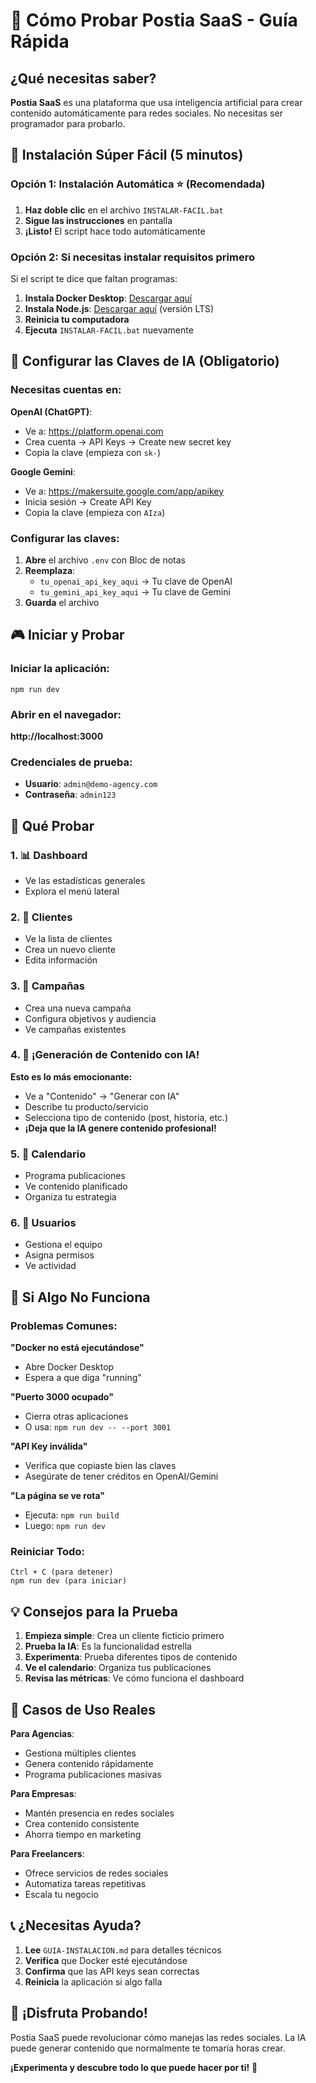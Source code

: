 # 🎯 Cómo Probar Postia SaaS - Guía Rápida

## ¿Qué necesitas saber?

**Postia SaaS** es una plataforma que usa inteligencia artificial para crear contenido automáticamente para redes sociales. No necesitas ser programador para probarlo.

## 🚀 Instalación Súper Fácil (5 minutos)

### Opción 1: Instalación Automática ⭐ (Recomendada)

1. **Haz doble clic** en el archivo `INSTALAR-FACIL.bat`
2. **Sigue las instrucciones** en pantalla
3. **¡Listo!** El script hace todo automáticamente

### Opción 2: Si necesitas instalar requisitos primero

Si el script te dice que faltan programas:

1. **Instala Docker Desktop**: [Descargar aquí](https://www.docker.com/products/docker-desktop)
2. **Instala Node.js**: [Descargar aquí](https://nodejs.org) (versión LTS)
3. **Reinicia tu computadora**
4. **Ejecuta** `INSTALAR-FACIL.bat` nuevamente

## 🔑 Configurar las Claves de IA (Obligatorio)

### Necesitas cuentas en:

**OpenAI (ChatGPT)**:
- Ve a: https://platform.openai.com
- Crea cuenta → API Keys → Create new secret key
- Copia la clave (empieza con `sk-`)

**Google Gemini**:
- Ve a: https://makersuite.google.com/app/apikey
- Inicia sesión → Create API Key
- Copia la clave (empieza con `AIza`)

### Configurar las claves:
1. **Abre** el archivo `.env` con Bloc de notas
2. **Reemplaza**:
   - `tu_openai_api_key_aqui` → Tu clave de OpenAI
   - `tu_gemini_api_key_aqui` → Tu clave de Gemini
3. **Guarda** el archivo

## 🎮 Iniciar y Probar

### Iniciar la aplicación:
```
npm run dev
```

### Abrir en el navegador:
**http://localhost:3000**

### Credenciales de prueba:
- **Usuario**: `admin@demo-agency.com`
- **Contraseña**: `admin123`

## 🧪 Qué Probar

### 1. 📊 Dashboard
- Ve las estadísticas generales
- Explora el menú lateral

### 2. 👥 Clientes
- Ve la lista de clientes
- Crea un nuevo cliente
- Edita información

### 3. 📢 Campañas
- Crea una nueva campaña
- Configura objetivos y audiencia
- Ve campañas existentes

### 4. 🤖 ¡Generación de Contenido con IA!
**Esto es lo más emocionante:**
- Ve a "Contenido" → "Generar con IA"
- Describe tu producto/servicio
- Selecciona tipo de contenido (post, historia, etc.)
- **¡Deja que la IA genere contenido profesional!**

### 5. 📅 Calendario
- Programa publicaciones
- Ve contenido planificado
- Organiza tu estrategia

### 6. 👤 Usuarios
- Gestiona el equipo
- Asigna permisos
- Ve actividad

## 🔧 Si Algo No Funciona

### Problemas Comunes:

**"Docker no está ejecutándose"**
- Abre Docker Desktop
- Espera a que diga "running"

**"Puerto 3000 ocupado"**
- Cierra otras aplicaciones
- O usa: `npm run dev -- --port 3001`

**"API Key inválida"**
- Verifica que copiaste bien las claves
- Asegúrate de tener créditos en OpenAI/Gemini

**"La página se ve rota"**
- Ejecuta: `npm run build`
- Luego: `npm run dev`

### Reiniciar Todo:
```
Ctrl + C (para detener)
npm run dev (para iniciar)
```

## 💡 Consejos para la Prueba

1. **Empieza simple**: Crea un cliente ficticio primero
2. **Prueba la IA**: Es la funcionalidad estrella
3. **Experimenta**: Prueba diferentes tipos de contenido
4. **Ve el calendario**: Organiza tus publicaciones
5. **Revisa las métricas**: Ve cómo funciona el dashboard

## 🎯 Casos de Uso Reales

**Para Agencias**:
- Gestiona múltiples clientes
- Genera contenido rápidamente
- Programa publicaciones masivas

**Para Empresas**:
- Mantén presencia en redes sociales
- Crea contenido consistente
- Ahorra tiempo en marketing

**Para Freelancers**:
- Ofrece servicios de redes sociales
- Automatiza tareas repetitivas
- Escala tu negocio

## 📞 ¿Necesitas Ayuda?

1. **Lee** `GUIA-INSTALACION.md` para detalles técnicos
2. **Verifica** que Docker esté ejecutándose
3. **Confirma** que las API keys sean correctas
4. **Reinicia** la aplicación si algo falla

## 🚀 ¡Disfruta Probando!

Postia SaaS puede revolucionar cómo manejas las redes sociales. La IA puede generar contenido que normalmente te tomaría horas crear.

**¡Experimenta y descubre todo lo que puede hacer por ti!** 🎉